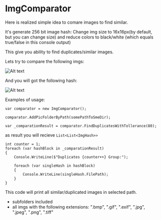 # ImgComparator

Here is realized simple idea to comare images to find similar.

It's generate 256 bit image hash: Change img size to 16x16px(by default, but you can change size) and reduce colors to black/white (which equals true/false in this console output)

This give you ability to find duplicates/similar images.

Lets try to compare the following imgs:

![Alt text](http://image.prntscr.com/image/9f02f5e2cd2b4f469e06a7c1621d2a67.png "Algorithm to compare two images in C#")


And you will got the following hash:

![Alt text](http://image.prntscr.com/image/56e01d77a2f54318b3d46e4a2038540d.png "Algorithm to compare two images in C#")


Examples of usage:
```
var comparator = new ImgComparator();

comparator.AddPicFolderByPath(somePathToSmeDir);
            
var _comparationResult = comparator.FindDuplicatesWithTollerance(80);
```

as result you will recieve ```List<List<ImgHash>>```

```
int counter = 1;
foreach (var hashBlock in _comparationResult)
{
    Console.WriteLine($"Duplicates {counter++} Group:");

    foreach (var singleHash in hashBlock)
    {
        Console.WriteLine(singleHash.FilePath);
    }
}
```

This code will print all similar/duplicated images in selected path.
* subfolders included
* all imgs with the following extensions: ".bmp", ".gif", ".exif", ".jpg", ".jpeg", ".png", ".tiff"
